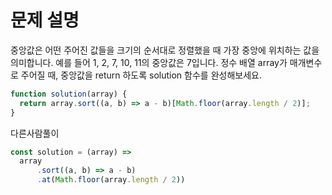 # 문제 설명

중앙값은 어떤 주어진 값들을 크기의 순서대로 정렬했을 때 가장 중앙에 위치하는 값을 의미합니다. 예를 들어 1, 2, 7, 10, 11의 중앙값은 7입니다. 정수 배열 array가 매개변수로 주어질 때, 중앙값을 return 하도록 solution 함수를 완성해보세요.

``` javascript
function solution(array) {
  return array.sort((a, b) => a - b)[Math.floor(array.length / 2)];
}
```

다른사람풀이

```javascript
const solution = (array) => 
  array
      .sort((a, b) => a - b)
      .at(Math.floor(array.length / 2))
```